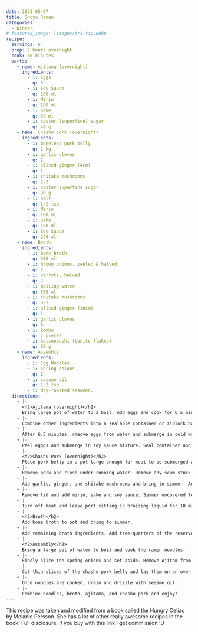 ```yaml
---
date: 2025-05-07
title: Shoyu Ramen
categories:
  - Dinner
# featured_image: /images/tri-tip.webp
recipe:
  servings: 6
  prep: 2 hours overnight
  cook: 30 minutes
  parts:
    - name: Ajitama (overnight)
      ingredients:
        - i: Eggs
          q: 6
        - i: Soy Sauce
          q: 150 ml
        - i: Mirin
          q: 100 ml
        - i: sake
          q: 50 ml
        - i: caster (superfine) sugar
          q: 40 g
    - name: Chashu pork (overnight)
      ingredients:
        - i: boneless pork belly
          q: 1 kg
        - i: garlic cloves
          q: 2
        - i: sliced ginger (4cm)
          q: 1
        - i: shitake mushrooms
          q: 2-3
        - i: caster superfine sugar
          q: 90 g
        - i: salt
          q: 1/2 tsp
        - i: Mirin
          q: 100 ml
        - i: Sake
          q: 100 ml
        - i: Soy Sauce
          q: 240 ml
    - name: Broth
      ingredients:
        - i: bone broth
          q: 500 ml
        - i: brown onions, peeled & halved
          q: 2
        - i: carrots, halved
          q: 2
        - i: boiling water
          q: 500 ml
        - i: shitake mushrooms
          q: 6-7
        - i: sliced ginger (10cm)
          q: 1
        - i: garlic cloves
          q: 6
        - i: kombu
          q: 2 pieces
        - i: katsuobushi (bonito flakes)
          q: 60 g
    - name: Assembly
      ingredients:
        - i: Egg Noodles
        - i: spring onions
          q: 2
        - i: sesame oil
          q: 1-2 tsp
        - i: dry-roasted seaweed.
  directions:
    - |-
      <h2>Ajitama (overnight)</h2>
      Bring large pot of water to a boil. Add eggs and cook for 6.5 minutes
    - |-
      Combine other ingredients into a sealable container or ziplock bag.
    - |-
      After 6.5 minutes, rmeove eggs from water and submerge in cold water. Allow to cool.
    - |-
      Peel egggs and submerge in soy sauce mixture. Seal container and place in fridge. Rotate eggs in sauce every few hours.
    - |-
      <h2>Chashu Pork (overnight)</h2>
      Place pork belly in a pot large enough for meat to be submerged and cover with cold water. Placer over high heat and bring to a simmer before lowering the heat to medium-low. Simmer for 20 minutes.
    - |-
      Remove pork and rinse under running water. Remove any scum stuck to the outside of the roll. Clean pot, replace pork and cover with approximately 2L fresh water.
    - |-
      Add garlic, ginger, and shitake mushrooms and bring to simmer. Add the coaster sugar and salt then place a drop lid on the pork. Simmer like this for 30 minutes.
    - |-
      Remove lid and add mirin, sake and soy sauce. Simmer uncovered for 75 minutes.
    - | 
      Turn off heat and leave port sitting in braising liquid for 10 minutes. Remove pork and place in container. Let pork and braising liquid cool for about and hour before placing in fridge.
    - |-
      <h2>Broth</h2>
      Add bone broth to pot and bring to simmer.
    - |-
      Add remaining broth ingredients. Add tree-quarters of the reserved braising liquid.
    - |-
      <h2>Assembly</h2>
      Bring a large pot of water to boil and cook the ramen noodles.
    - |-
      Finely slice the spring onions and set aside. Remove Ajitam from the marinade and slice in half lengthways.
    - |-
      Cut thin slices of the chashu pork belly and lay them on an oven tray. Use a kitchen torch to scorch them. This reheats them and adds a smoky flavor.
    - |-
      Once noodles are cooked, drain and drizzle with sesame oil.
    - |-
      Combine noodles, broth, ajitama, and chashu pork and enjoy!
---
```


This recipe was taken and modified from a book called the [Hungry Celiac](https://amzn.to/43mwknu) by Melanie Persson. She has a lot of other really awesome recipes in the book! Full disclosure, if you buy with this link I get commission :D
